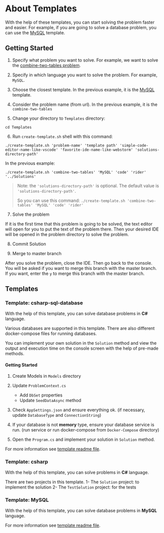 # About Templates

With the help of these templates, you can start solving the problem faster and easier. For example, if you are going to
solve a database problem, you can use the [MySQL](MySQL) template.

## Getting Started

1. Specify what problem you want to solve. For example, we want to solve
   the [combine-two-tables problem](https://leetcode.com/problems/combine-two-tables).

2. Specify in which language you want to solve the problem. For example, `MySQL`.

3. Choose the closest template. In the previous example, it is the [MySQL](MySQL) template.

4. Consider the problem name (from url). In the previous example, it is the `combine-two-tables`

5. Change your directory to `Templates` directory:

`cd Templates`

6. Run `create-template.sh` shell with this command:

`./create-template.sh 'problem-name' 'template path' 'simple-code-editor-name-like-vscode' 'favorite-ide-name-like-webstorm' 'solutions-directory-path'`

In the previous example:

`./create-template.sh 'combine-two-tables' 'MySQL' 'code' 'rider' '../Solutions'`

> Note: the `'solutions-directory-path'` is optional. The default value is `'solutions-directory-path'`.
>
> So you can use this command:
> `./create-template.sh 'combine-two-tables' 'MySQL' 'code' 'rider'`

7. Solve the problem

If it is the first time that this problem is going to be solved, the text editor will open for you to put the text of the problem there.
Then your desired IDE will be opened in the problem directory to solve the problem.

8. Commit Solution

9. Merge to master branch

After you solve the problem, close the IDE.
Then go back to the console.
You will be asked if you want to merge this branch with the master branch. If you want, enter the `y` to merge this branch with the master branch.

## Templates

### Template: csharp-sql-database

With the help of this template, you can solve database problems in **C#** language.

Various databases are supported in this template. There are also different docker-compose files for running databases.

You can implement your own solution in the `Solution` method and view the output and execution time on the console
screen with the help of pre-made methods.

#### Getting Started

1. Create Models in `Models` directory

2. Update `ProblemContext.cs`
    - Add `DbSet` properties
    - Update `SeedDataAsync` method

3. Check `AppSettings.json` and ensure everything ok. (if necessary, update `DatabaseType` and `ConnectionString`)

4. If your database is not **memory** type, ensure your database service is run. (run service or run docker-compose
   from `Docker-Compose` directory)

5. Open the `Program.cs` and implement your solution in `Solution` method.

For more information see [template readme file](csharp-sql-database/README.md).

### Template: csharp

With the help of this template, you can solve problems in **C#** language.

There are two projects in this template. 1- The `Solution` project: to implement the solution 2- The `TestSolution`
project: for the tests

### Template: MySQL

With the help of this template, you can solve database problems in **MySQL** language.

For more information see [template readme file](MySQL/README.md).
